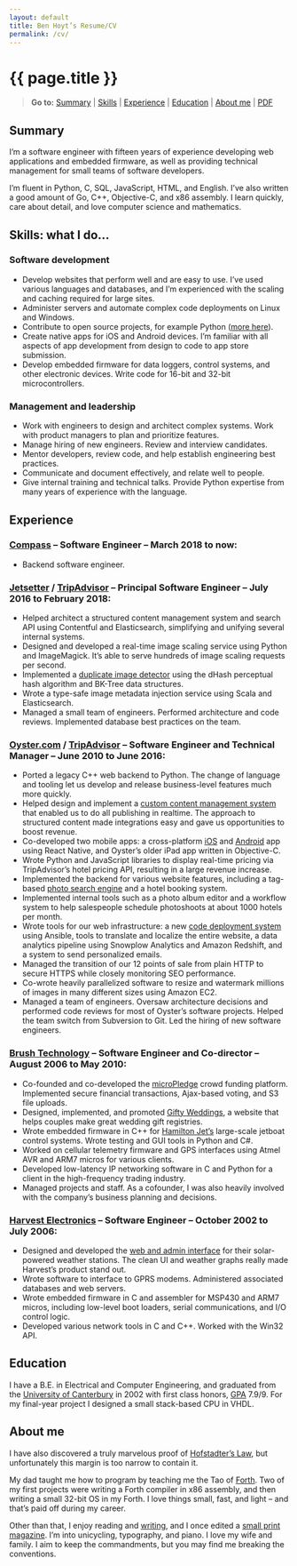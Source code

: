 ```yaml
---
layout: default
title: Ben Hoyt’s Resume/CV
permalink: /cv/
---
```

# {{ page.title }}

<blockquote>
 <p class="no-print"><b>Go to:</b>
  <a href="#summary">Summary</a> |
  <a href="#skills-what-i-do">Skills</a> |
  <a href="#experience">Experience</a> |
  <a href="#education">Education</a> |
  <a href="#about-me">About me</a> |
  <a href="/cv/ben-hoyt-cv-resume.pdf" title="PDF version of my resume / CV">PDF</a>
 </p>
</blockquote>


## Summary

I’m a software engineer with fifteen years of experience developing web applications and embedded firmware, as well as providing technical management for small teams of software developers.

I’m fluent in Python, C, SQL, JavaScript, HTML, and English. I’ve also written a good amount of Go, C++, Objective-C, and x86 assembly. I learn quickly, care about detail, and love computer science and mathematics.


## Skills: what I do...

### Software development

* Develop websites that perform well and are easy to use. I’ve used various languages and databases, and I’m experienced with the scaling and caching required for large sites.
* Administer servers and automate complex code deployments on Linux and Windows.
* Contribute to open source projects, for example Python ([more here](/projects/)).
* Create native apps for iOS and Android devices. I’m familiar with all aspects of app development from design to code to app store submission.
* Develop embedded firmware for data loggers, control systems, and other electronic devices. Write code for 16-bit and 32-bit microcontrollers.

### Management and leadership

* Work with engineers to design and architect complex systems. Work with product managers to plan and prioritize features.
* Manage hiring of new engineers. Review and interview candidates.
* Mentor developers, review code, and help establish engineering best practices.
* Communicate and document effectively, and relate well to people.
* Give internal training and technical talks. Provide Python expertise from many years of experience with the language.


## Experience

### [Compass](https://www.compass.com/) &ndash; Software Engineer &ndash; March 2018 to now:

* Backend software engineer.

### [Jetsetter](https://www.jetsetter.com/) / [**TripAdvisor**](https://www.tripadvisor.com/) &ndash; Principal Software Engineer &ndash; July 2016 to February 2018:

* Helped architect a structured content management system and search API using Contentful and Elasticsearch, simplifying and unifying several internal systems.
* Designed and developed a real-time image scaling service using Python and ImageMagick. It’s able to serve hundreds of image scaling requests per second.
* Implemented a [duplicate image detector](http://tech.jetsetter.com/2017/03/21/duplicate-image-detection/) using the dHash perceptual hash algorithm and BK-Tree data structures.
* Wrote a type-safe image metadata injection service using Scala and Elasticsearch.
* Managed a small team of engineers. Performed architecture and code reviews. Implemented database best practices on the team.


### [Oyster.com](https://www.oyster.com/) / [**TripAdvisor**](https://www.tripadvisor.com/) &ndash; Software Engineer and Technical Manager &ndash; June 2010 to June 2016:

* Ported a legacy C++ web backend to Python. The change of language and tooling let us develop and release business-level features much more quickly.
* Helped design and implement a [custom content management system](http://tech.oyster.com/when-building-your-own-cms-is-the-right-choice/) that enabled us to do all publishing in realtime. The approach to structured content made integrations easy and gave us opportunities to boost revenue.
* Co-developed two mobile apps: a cross-platform [iOS](https://itunes.apple.com/us/app/oyster.com-hotel-reviews-photos/id499564162) and [Android](https://play.google.com/store/apps/details?id=com.oyster.app) app using React Native, and Oyster’s older iPad app written in Objective-C.
* Wrote Python and JavaScript libraries to display real-time pricing via TripAdvisor’s hotel pricing API, resulting in a large revenue increase.
* Implemented the backend for various website features, including a tag-based [photo search engine](http://tech.oyster.com/how-our-photo-search-engine-really-works/) and a hotel booking system.
* Implemented internal tools such as a photo album editor and a workflow system to help salespeople schedule photoshoots at about 1000 hotels per month.
* Wrote tools for our web infrastructure: a new [code deployment system](http://tech.oyster.com/using-ansible-to-restore-developer-sanity/) using Ansible, tools to translate and localize the entire website, a data analytics pipeline using Snowplow Analytics and Amazon Redshift, and a system to send personalized emails.
* Managed the transition of our 12 points of sale from plain HTTP to secure HTTPS while closely monitoring SEO performance.
* Co-wrote heavily parallelized software to resize and watermark millions of images in many different sizes using Amazon EC2.
* Managed a team of engineers. Oversaw architecture decisions and performed code reviews for most of Oyster’s software projects. Helped the team switch from Subversion to Git. Led the hiring of new software engineers.


### [Brush Technology](http://brush.co.nz/) &ndash; Software Engineer and Co-director &ndash; August 2006 to May 2010:

* Co-founded and co-developed the [microPledge](http://micropledge.brush.co.nz/) crowd funding platform. Implemented secure financial transactions, Ajax-based voting, and S3 file uploads.
* Designed, implemented, and promoted [Gifty Weddings](https://giftyweddings.com/), a website that helps couples make great wedding gift registries.
* Wrote embedded firmware in C++ for [Hamilton Jet’s](https://www.hamjet.co.nz/) large-scale jetboat control systems. Wrote testing and GUI tools in Python and C#.
* Worked on cellular telemetry firmware and GPS interfaces using Atmel AVR and ARM7 micros for various clients.
* Developed low-latency IP networking software in C and Python for a client in the high-frequency trading industry.
* Managed projects and staff. As a cofounder, I was also heavily involved with the company’s business planning and decisions.


### [Harvest Electronics](http://www.harvest.com/) &ndash; Software Engineer &ndash; October 2002 to July 2006:

* Designed and developed the [web and admin interface](http://www.harvestnz.com/) for their solar-powered weather stations. The clean UI and weather graphs really made Harvest’s product stand out.
* Wrote software to interface to GPRS modems. Administered associated databases and web servers.
* Wrote embedded firmware in C and assembler for MSP430 and ARM7 micros, including low-level boot loaders, serial communications, and I/O control logic.
* Developed various network tools in C and C++. Worked with the Win32 API.


## Education

I have a B.E. in Electrical and Computer Engineering, and graduated from the [University of Canterbury](http://www.canterbury.ac.nz/) in 2002 with first class honors, [GPA](http://www.canterbury.ac.nz/courses/glossary.shtml#g "Scale: A+ is 9, D is 0")&nbsp;7.9/9. For my final-year project I designed a small stack-based CPU in VHDL.


## About me

<p class="right-callout">I have also discovered a truly marvelous proof of <a href="https://en.wikipedia.org/wiki/Hofstadter's_law">Hofstadter’s Law</a>, but unfortunately this margin is too narrow to contain it.</p>

My dad taught me how to program by teaching me the Tao of [Forth](https://en.wikipedia.org/wiki/Forth_(programming_language)). Two of my first projects were writing a Forth compiler in x86 assembly, and then writing a small 32-bit OS in my Forth. I love things small, fast, and light&nbsp;&ndash; and that’s paid off during my career.

Other than that, I enjoy reading and [writing](/writings/), and I once edited a [small print magazine](/prism-magazine/). I’m into unicycling, typography, and piano. I love my wife and family. I aim to keep the commandments, but you may find me breaking the conventions.
